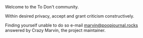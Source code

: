 Welcome to the To Don't community.

Within desired privacy, accept and grant criticism constructively.

Finding yourself unable to do so e-mail [marvin@poopjournal.rocks](mailto:marvin@poopjournal.rocks) answered by Crazy Marvin, the project maintainer.
